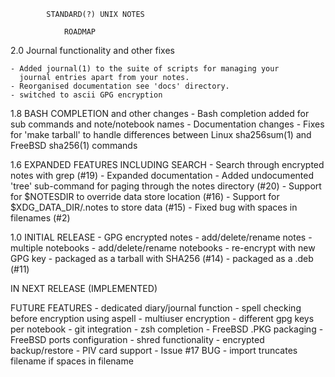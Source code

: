 
			STANDARD(?) UNIX NOTES			
				
				ROADMAP

2.0 Journal functionality and other fixes 

	- Added journal(1) to the suite of scripts for managing your 
	  journal entries apart from your notes.
	- Reorganised documentation see 'docs' directory.
	- switched to ascii GPG encryption

1.8 BASH COMPLETION and other changes
	- Bash completion added for sub commands and note/notebook names
    	- Documentation changes
	- Fixes for 'make tarball' to handle differences between Linux
	  sha256sum(1) and FreeBSD sha256(1) commands

1.6 EXPANDED FEATURES INCLUDING SEARCH
    	- Search through encrypted notes with grep (#19)
    	- Expanded documentation 
	- Added undocumented 'tree' sub-command for paging through 
	  the notes directory (#20)
	- Support for $NOTESDIR to override data store location (#16)
    	- Support for $XDG_DATA_DIR/.notes to store data (#15)
    	- Fixed bug with spaces in filenames (#2)

1.0 INITIAL RELEASE
	- GPG encrypted notes
	- add/delete/rename notes
	- multiple notebooks
	- add/delete/rename notebooks
	- re-encrypt with new GPG key
	- packaged as a tarball with SHA256 (#14)
    	- packaged as a .deb (#11)

IN NEXT RELEASE (IMPLEMENTED)

FUTURE FEATURES
	- dedicated diary/journal function
	- spell checking before encryption using aspell
	- multiuser encryption
	- different gpg keys per notebook
	- git integration
	- zsh completion
	- FreeBSD .PKG packaging
	- FreeBSD ports configuration
    	- shred functionality
    	- encrypted backup/restore
    	- PIV card support
    	- Issue #17 BUG - import truncates filename if spaces in filename
